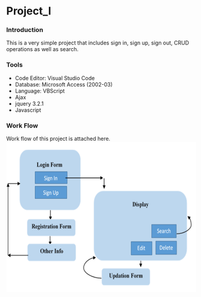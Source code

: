 # Project_I 
### Introduction
This is a very simple project that includes sign in, sign up, sign out, CRUD operations as well as search.
### Tools
- Code Editor: Visual Studio Code
- Database: Microsoft Access (2002-03)
- Language: VBScript
- Ajax
- jquery 3.2.1
- Javascript

### Work Flow
Work flow of this project is attached here. <br>
<img src="Images/FLowchart.PNG" height=400>
